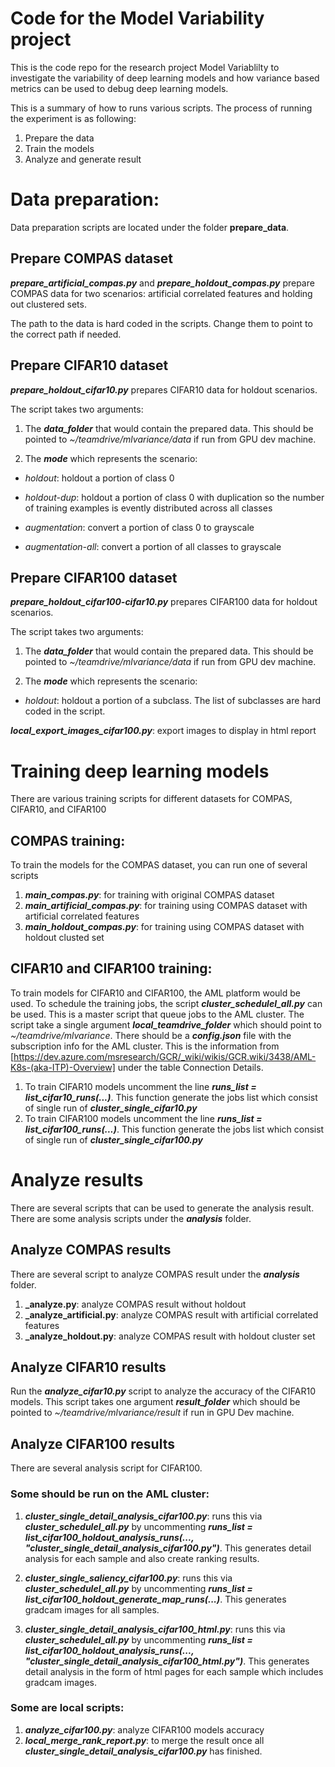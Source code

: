 # Code for the Model Variability project

This is the code repo for the research project Model Variablilty to investigate the variability of deep learning models and how variance based metrics can be used to debug deep learning models.

This is a summary of how to runs various scripts. The process of running the experiment is as following:

1. Prepare the data
2. Train the models
3. Analyze and generate result

# Data preparation:
Data preparation scripts are located under the folder **prepare_data**.

## Prepare COMPAS dataset
**_prepare_artificial_compas.py_** and **_prepare_holdout_compas.py_** prepare COMPAS data for two scenarios: artificial correlated features and holding out clustered sets.

The path to the data is hard coded in the scripts. Change them to point to the correct path if needed.

## Prepare CIFAR10 dataset
**_prepare_holdout_cifar10.py_** prepares CIFAR10 data for holdout scenarios.

The script takes two arguments:

1. The **_data_folder_** that would contain the prepared data. This should be pointed to *~/teamdrive/mlvariance/data* if run from GPU dev machine.

2. The **_mode_** which represents the scenario:

- *holdout*: holdout a portion of class 0

- *holdout-dup*: holdout a portion of class 0 with duplication so the number of training examples is evently distributed across all classes

- *augmentation*: convert a portion of class 0 to grayscale

- *augmentation-all*: convert a portion of all classes to grayscale

## Prepare CIFAR100 dataset
**_prepare_holdout_cifar100-cifar10.py_** prepares CIFAR100 data for holdout scenarios.

The script takes two arguments:

1. The **_data_folder_** that would contain the prepared data. This should be pointed to *~/teamdrive/mlvariance/data* if run from GPU dev machine.

2. The **_mode_** which represents the scenario:

- *holdout*: holdout a portion of a subclass. The list of subclasses are hard coded in the script.

**_local_export_images_cifar100.py_**: export images to display in html report

# Training deep learning models

There are various training scripts for different datasets for COMPAS, CIFAR10, and CIFAR100

## COMPAS training:

To train the models for the COMPAS dataset, you can run one of several scripts
1. **_main_compas.py_**: for training with original COMPAS dataset
1. **_main_artificial_compas.py_**: for training using COMPAS dataset with artificial correlated features
1. **_main_holdout_compas.py_**: for training using COMPAS dataset with holdout clusted set

## CIFAR10 and CIFAR100 training:

To train models for CIFAR10 and CIFAR100, the AML platform would be used. To schedule the training jobs, the script **_cluster_schedulel_all.py_** can be used. This is a master script that queue jobs to the AML cluster.
The script take a single argument **_local_teamdrive_folder_** which should point to *~/teamdrive/mlvariance*.
There should be a **_config.json_** file with the subscription info for the AML cluster. This is the information from [https://dev.azure.com/msresearch/GCR/_wiki/wikis/GCR.wiki/3438/AML-K8s-(aka-ITP)-Overview] under the table Connection Details.

1. To train CIFAR10 models uncomment the line **_runs_list = list_cifar10_runs(...)_**. This function generate the jobs list which consist of single run of **_cluster_single_cifar10.py_**
2. To train CIFAR100 models uncomment the line **_runs_list = list_cifar100_runs(...)_**. This function generate the jobs list which consist of single run of **_cluster_single_cifar100.py_**

# Analyze results
There are several scripts that can be used to generate the analysis result. There are some analysis scripts under the **_analysis_** folder.

## Analyze COMPAS results

There are several script to analyze COMPAS result under the **_analysis_** folder.

1. **_analyze.py**: analyze COMPAS result without holdout
2. **_analyze_artificial.py**: analyze COMPAS result with artificial correlated features 
3. **_analyze_holdout.py**: analyze COMPAS result with holdout cluster set

## Analyze CIFAR10 results

Run the **_analyze_cifar10.py_** script to analyze the accuracy of the CIFAR10 models. This script takes one argument **_result_folder_** which should be pointed to *~/teamdrive/mlvariance/result* if run in GPU Dev machine.

## Analyze CIFAR100 results

There are several analysis script for CIFAR100.

### Some should be run on the AML cluster:

1. **_cluster_single_detail_analysis_cifar100.py_**: runs this via **_cluster_schedulel_all.py_** by uncommenting **_runs_list = list_cifar100_holdout_analysis_runs(..., "cluster_single_detail_analysis_cifar100.py")_**. This generates detail analysis for each sample and also create ranking results.

2. **_cluster_single_saliency_cifar100.py_**: runs this via **_cluster_schedulel_all.py_** by uncommenting **_runs_list = list_cifar100_holdout_generate_map_runs(...)_**. This generates gradcam images for all samples.

3. **_cluster_single_detail_analysis_cifar100_html.py_**: runs this via **_cluster_schedulel_all.py_** by uncommenting **_runs_list = list_cifar100_holdout_analysis_runs(..., "cluster_single_detail_analysis_cifar100_html.py")_**. This generates detail analysis in the form of html pages for each sample which includes gradcam images.

### Some are local scripts:

1. **_analyze_cifar100.py_**: analyze CIFAR100 models accuracy
2. **_local_merge_rank_report.py_**: to merge the result once all **_cluster_single_detail_analysis_cifar100.py_** has finished.



